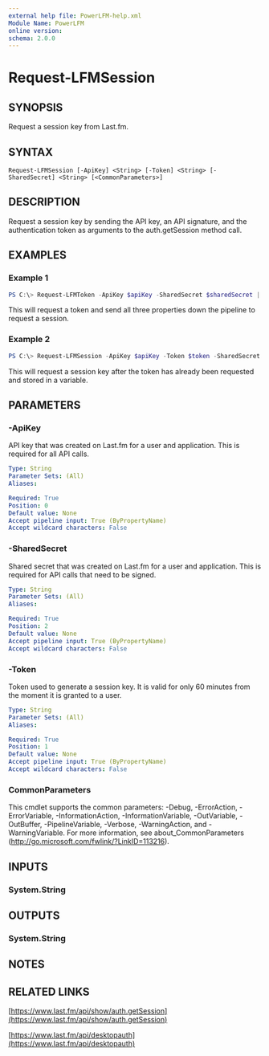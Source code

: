 ```yaml
---
external help file: PowerLFM-help.xml
Module Name: PowerLFM
online version:
schema: 2.0.0
---
```


# Request-LFMSession

## SYNOPSIS
Request a session key from Last.fm.

## SYNTAX

```
Request-LFMSession [-ApiKey] <String> [-Token] <String> [-SharedSecret] <String> [<CommonParameters>]
```

## DESCRIPTION
Request a session key by sending the API key, an API signature, and the authentication token as arguments to the auth.getSession method call.

## EXAMPLES

### Example 1
```powershell
PS C:\> Request-LFMToken -ApiKey $apiKey -SharedSecret $sharedSecret | Request-LFMSession
```

This will request a token and send all three properties down the pipeline to request a session.

### Example 2
```powershell
PS C:\> Request-LFMSession -ApiKey $apiKey -Token $token -SharedSecret $sharedSecret
```

This will request a session key after the token has already been requested and stored in a variable.

## PARAMETERS

### -ApiKey
API key that was created on Last.fm for a user and application. This is required for all API calls.

```yaml
Type: String
Parameter Sets: (All)
Aliases:

Required: True
Position: 0
Default value: None
Accept pipeline input: True (ByPropertyName)
Accept wildcard characters: False
```

### -SharedSecret
Shared secret that was created on Last.fm for a user and application. This is required for API calls that need to be signed.

```yaml
Type: String
Parameter Sets: (All)
Aliases:

Required: True
Position: 2
Default value: None
Accept pipeline input: True (ByPropertyName)
Accept wildcard characters: False
```

### -Token
Token used to generate a session key. It is valid for only 60 minutes from the moment it is granted to a user.

```yaml
Type: String
Parameter Sets: (All)
Aliases:

Required: True
Position: 1
Default value: None
Accept pipeline input: True (ByPropertyName)
Accept wildcard characters: False
```

### CommonParameters
This cmdlet supports the common parameters: -Debug, -ErrorAction, -ErrorVariable, -InformationAction, -InformationVariable, -OutVariable, -OutBuffer, -PipelineVariable, -Verbose, -WarningAction, and -WarningVariable.
For more information, see about_CommonParameters (http://go.microsoft.com/fwlink/?LinkID=113216).

## INPUTS

### System.String

## OUTPUTS

### System.String

## NOTES

## RELATED LINKS

[https://www.last.fm/api/show/auth.getSession](https://www.last.fm/api/show/auth.getSession)

[https://www.last.fm/api/desktopauth](https://www.last.fm/api/desktopauth)
